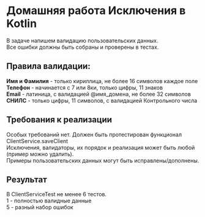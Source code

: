 # Домашняя работа Исключения в Kotlin
В задаче напишем валидацию пользовательских данных. <br>
Все ошибки должны быть собраны и проверены в тестах. <br>

## Правила валидации:
**Имя и Фамилия** - только кириллица, не более 16 символов каждое поле <br>
**Телефон** - начинается с 7 или 8ки, только цифры, 11 знаков <br>
**Email** - латиница, с валидацией @имя_домена, не более 32 символов <br>
**СНИЛС** - только цифры, 11 символов, с валидацией Контрольного числа <br>

## Требования к реализации
Особых требований нет. Должен быть протестирован функционал ClientService.saveClient <br/>
Исключения, валидаторы, их порядок и реализация может быть любой (пример можно удалить).<br/>
Примеры пользовательских данных могут быть исправлены/дополнены.<br/>

## Результат
В ClientServiceTest не менее 6 тестов. <br/>
1 - полностью валидные данные <br/>
5 - разный набор ошибок <br/>